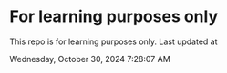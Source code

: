 # For learning purposes only
This repo is for learning purposes only.
Last updated at

Wednesday, October 30, 2024 7:28:07 AM


